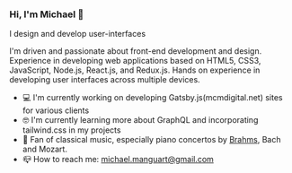 ### Hi, I'm Michael 👋

I design and develop user-interfaces

I'm driven and passionate about front-end development and design. Experience in developing web applications based on HTML5, CSS3, JavaScript, Node.js, React.js, and Redux.js. Hands on experience in developing user interfaces across multiple devices.

- 💻 I'm currently working on developing Gatsby.js(mcmdigital.net) sites for various clients
- 🤓 I'm currently learning more about GraphQL and incorporating tailwind.css in my projects
- 🎼 Fan of classical music, especially piano concertos by [Brahms](https://www.youtube.com/watch?v=OOlc2PAiWUU), Bach and Mozart.
- 📪 How to reach me: michael.manguart@gmail.com
